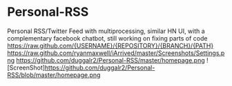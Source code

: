 # Personal-RSS
Personal RSS/Twitter Feed with multiprocessing, similar HN UI, with a complementary facebook chatbot, still working on fixing parts of code
https://raw.github.com/{USERNAME}/{REPOSITORY}/{BRANCH}/{PATH}
https://raw.github.com/ryanmaxwell/iArrived/master/Screenshots/Settings.png
https://github.com/duggalr2/Personal-RSS/master/homepage.png
![ScreenShot]https://github.com/duggalr2/Personal-RSS/blob/master/homepage.png
